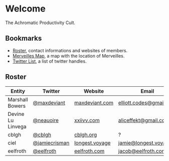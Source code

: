 # Welcome
The Achromatic Productivity Cult.

## Bookmarks
- [Roster](https://docs.google.com/spreadsheets/d/1exqwTC65prmAjL9UeQkwy-q6zUN1Inz7PaCAIr32iwg/edit?usp=sharing), contact informations and websites of members.
- [Merveilles Map](https://drive.google.com/open?id=1lvptOQshGziOsuNhGPlaQakrOTA), a map with the location of Merveilles.
- [Twitter List](https://twitter.com/neauoire/lists/merveilles), a list of twitter handles.

## Roster

| Entity | Twitter | Website | Email | Instagram | GitHub |
| ---- | ------- | ------- | ----- | --------- | ------ |
| Marshall Bowers | [@maxdeviant](https://twitter.com/maxdeviant) | [maxdeviant.com](https://maxdeviant.com) | elliott.codes@gmail.com | [maxdeviant](https://instagram.com/maxdeviant) | [maxdeviant](https://github.com/maxdeviant) |
| Devine Lu Linvega | [@neauoire](https://twitter.com/neauoire) | [xxiivv.com](http://xxiivv.com) | aliceffekt@gmail.com | [hundredrabbits](https://instagram.com/hundredrabbits) | [neauoire](https://github.com/neauoire) |
| cblgh | [@cblgh](https://twitter.com/cblgh) | [cblgh.org](https://cblgh.org) | ? | ? | [cblgh](https://github.com/cblgh) |
| ciel | [@jamiecrisman](https://twitter.com/jamiecrisman) | [longest.voyage](http://longest.voyage) | jamie@longest.voyage | [jamie.crisman](https://instagram.com/jamie.crisman) | [JamieCrisman](https://github.com/JamieCrisman) |
| eelfroth | [@eelfroth](https://twitter.com/eelfroth) | [eelfroth.com](http://www.eelfroth.com) | jacob@eelfroth.com | | [eelfroth](https://github.com/eelfroth) |
